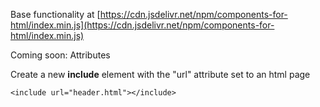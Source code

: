 Base functionality at [https://cdn.jsdelivr.net/npm/components-for-html/index.min.js](https://cdn.jsdelivr.net/npm/components-for-html/index.min.js)

Coming soon: Attributes

Create a new **include** element with the "url" attribute set to an html page

```
<include url="header.html"></include>
```

